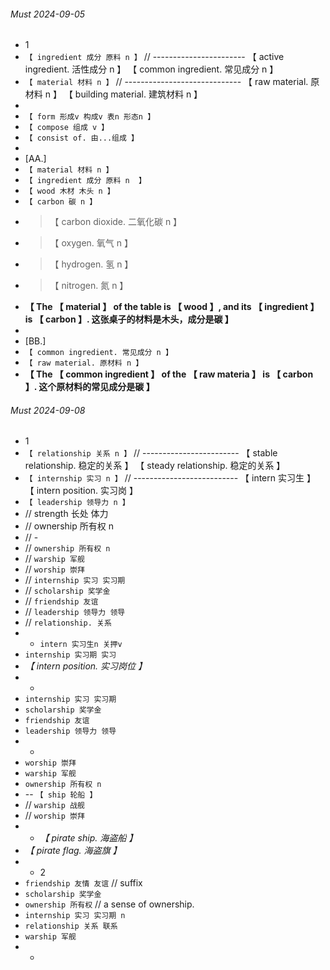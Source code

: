 ###### Must 2024-09-05

- 1
- `【 ingredient 成分 原料 n 】` // ----------------------- 【 active ingredient. 活性成分 n 】 【 common ingredient. 常见成分 n 】
- `【 material 材料 n 】` // ----------------------------- 【 raw material. 原材料 n 】 【 building material. 建筑材料 n 】
-
- `【 form 形成v 构成v 表n 形态n 】`
- `【 compose 组成 v 】`
- `【 consist of. 由...组成 】`
-
- [AA.]
- `【 material 材料 n 】`
- `【 ingredient 成分 原料 n  】`
- `【 wood 木材 木头 n 】`
- `【 carbon 碳 n 】`
- > 【 carbon dioxide. 二氧化碳 n 】
- > 【 oxygen. 氧气 n 】
- > 【 hydrogen. 氢 n 】
- > 【 nitrogen. 氮 n 】
- **【 The 【 material 】 of the table is 【 wood 】, and its 【 ingredient 】 is 【 carbon 】. 这张桌子的材料是木头，成分是碳 】**
-
- [BB.]
- `【 common ingredient. 常见成分 n 】`
- `【 raw material. 原材料 n 】`
- **【 The 【 common ingredient 】 of the 【 raw materia 】 is 【 carbon 】. 这个原材料的常见成分是碳 】**

###### Must 2024-09-08

- 1
- `【 relationship 关系 n 】` // ------------------------ 【 stable relationship. 稳定的关系 】 【 steady relationship. 稳定的关系 】
- `【 internship 实习 n 】` // -------------------------- 【 intern 实习生 】 【 intern position. 实习岗 】
- `【 leadership 领导力 n 】`
- // strength 长处 体力
- // ownership 所有权 n
- // -
- // `ownership 所有权 n`
- // `warship 军舰`
- // `worship 崇拜`
- // `internship 实习 实习期`
- // `scholarship 奖学金`
- // `friendship 友谊`
- // `leadership 领导力 领导`
- // `relationship. 关系`
- - `intern 实习生n 关押v`
- `internship 实习期 实习`
- _【 intern position. 实习岗位 】_
- -
- `internship 实习 实习期`
- `scholarship 奖学金`
- `friendship 友谊`
- `leadership 领导力 领导`
- -
- `worship 崇拜`
- `warship 军舰`
- `ownership 所有权 n`
- -- `【 ship 轮船 】`
- // `warship 战舰`
- // `worship 崇拜`
- - _【 pirate ship. 海盗船 】_
- _【 pirate flag. 海盗旗 】_
- - 2
- `friendship 友情 友谊` // suffix
- `scholarship 奖学金`
- `ownership 所有权` // a sense of ownership.
- `internship 实习 实习期 n`
- `relationship 关系 联系`
- `warship 军舰`
- -